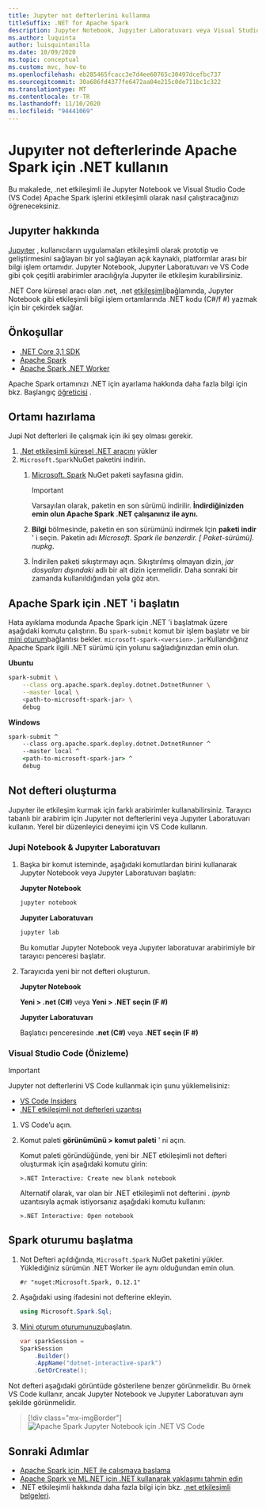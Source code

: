 ```yaml
---
title: Jupyter not defterlerini kullanma
titleSuffix: .NET for Apache Spark
description: Jupyter Notebook, Jupyıter Laboratuvarı veya Visual Studio Code gibi etkileşimli ortamlarda Apache Spark için .NET kullanın (VS Code)
ms.author: luquinta
author: luisquintanilla
ms.date: 10/09/2020
ms.topic: conceptual
ms.custom: mvc, how-to
ms.openlocfilehash: eb285465fcacc3e7d4ee60765c30497dcefbc737
ms.sourcegitcommit: 30a686fd4377fe6472aa04e215c0de711bc1c322
ms.translationtype: MT
ms.contentlocale: tr-TR
ms.lasthandoff: 11/10/2020
ms.locfileid: "94441069"
---
```

# <a name="use-net-for-apache-spark-in-jupyter-notebooks"></a>Jupyıter not defterlerinde Apache Spark için .NET kullanın

Bu makalede, .net etkileşimli ile Jupyter Notebook ve Visual Studio Code (VS Code) Apache Spark işlerini etkileşimli olarak nasıl çalıştıracağınızı öğreneceksiniz.

## <a name="about-jupyter"></a>Jupyıter hakkında

[Jupyıter](https://jupyter.org/) , kullanıcıların uygulamaları etkileşimli olarak prototip ve geliştirmesini sağlayan bir yol sağlayan açık kaynaklı, platformlar arası bir bilgi işlem ortamıdır. Jupyter Notebook, Jupyıter Laboratuvarı ve VS Code gibi çok çeşitli arabirimler aracılığıyla Jupyıter ile etkileşim kurabilirsiniz.

.NET Core küresel aracı olan .net, .net [etkileşimli](https://github.com/dotnet/interactive)bağlamında, Jupyter Notebook gibi etkileşimli bilgi işlem ortamlarında .NET kodu (C#/f #) yazmak için bir çekirdek sağlar.

## <a name="prerequisites"></a>Önkoşullar

- [.NET Core 3,1 SDK](../../core/install/index.yml)
- [Apache Spark](https://spark.apache.org/downloads.html)
- [Apache Spark .NET Worker](https://github.com/dotnet/spark/releases)

Apache Spark ortamınızı .NET için ayarlama hakkında daha fazla bilgi için bkz. Başlangıç [öğreticisi](../tutorials/get-started.md) .

## <a name="prepare-environment"></a>Ortamı hazırlama

Jupi Not defterleri ile çalışmak için iki şey olması gerekir.

1. [.Net etkileşimli küresel .NET aracını](https://github.com/dotnet/interactive/blob/main/docs/NotebooksLocalExperience.md) yükler
1. `Microsoft.Spark`NuGet paketini indirin.
    1. [Microsoft. Spark](https://www.nuget.org/packages/Microsoft.Spark/) NuGet paketi sayfasına gidin.

        > [!IMPORTANT]
        > Varsayılan olarak, paketin en son sürümü indirilir. **İndirdiğinizden emin olun Apache Spark .NET çalışanınız ile aynı.**

    1. **Bilgi** bölmesinde, paketin en son sürümünü indirmek Için **paketi indir** ' i seçin. Paketin adı  *Microsoft. Spark ile benzerdir. [ Paket-sürümü]. nupkg*.
    1. İndirilen paketi sıkıştırmayı açın. Sıkıştırılmış olmayan dizin, *jar dosyaları dışındaki* adlı bir alt dizin içermelidir. Daha sonraki bir zamanda kullanıldığından yola göz atın.

## <a name="start-net-for-apache-spark"></a>Apache Spark için .NET 'i başlatın

Hata ayıklama modunda Apache Spark için .NET 'i başlatmak üzere aşağıdaki komutu çalıştırın. Bu `spark-submit` komut bir işlem başlatır ve bir [mini oturum](xref:Microsoft.Spark.Sql.SparkSession)bağlantısı bekler. `microsoft-spark-<version>.jar`Kullandığınız Apache Spark ilgili .NET sürümü için yolunu sağladığınızdan emin olun.

**Ubuntu**

```bash
spark-submit \
    --class org.apache.spark.deploy.dotnet.DotnetRunner \
    --master local \
    <path-to-microsoft-spark-jar> \
    debug
```

**Windows**

```cmd
spark-submit ^
    --class org.apache.spark.deploy.dotnet.DotnetRunner ^
    --master local ^
    <path-to-microsoft-spark-jar> ^
    debug
```

## <a name="create-a-notebook"></a>Not defteri oluşturma

Jupyıter ile etkileşim kurmak için farklı arabirimler kullanabilirsiniz. Tarayıcı tabanlı bir arabirim için Jupyıter not defterlerini veya Jupyıter Laboratuvarı kullanın. Yerel bir düzenleyici deneyimi için VS Code kullanın.

### <a name="jupyter-notebooks--jupyter-lab"></a>Jupi Notebook & Jupyıter Laboratuvarı

1. Başka bir komut isteminde, aşağıdaki komutlardan birini kullanarak Jupyter Notebook veya Jupyter Laboratuvarı başlatın:

    **Jupyter Notebook**

    ```bash
    jupyter notebook
    ```

    **Jupyıter Laboratuvarı**

    ```bash
    jupyter lab
    ```

    Bu komutlar Jupyter Notebook veya Jupyıter laboratuvar arabirimiyle bir tarayıcı penceresi başlatır.

1. Tarayıcıda yeni bir not defteri oluşturun.

    **Jupyter Notebook**

    **Yeni > .net (C#)** veya **Yeni > .NET seçin (F #)**

    **Jupyıter Laboratuvarı**

    Başlatıcı penceresinde **.net (C#)** veya **.NET seçin (F #)**

### <a name="visual-studio-code-preview"></a>Visual Studio Code (Önizleme)

> [!IMPORTANT]
> Jupyter not defterlerini VS Code kullanmak için şunu yüklemelisiniz:
>
>- [VS Code Insiders](https://code.visualstudio.com/insiders/)
>- [.NET etkileşimli not defterleri uzantısı](https://marketplace.visualstudio.com/items?itemName=ms-dotnettools.dotnet-interactive-vscode)

1. VS Code’u açın.
1. Komut paleti **görünümünü > komut paleti** ' ni açın.

    Komut paleti göründüğünde, yeni bir .NET etkileşimli not defteri oluşturmak için aşağıdaki komutu girin:

    ```text
    >.NET Interactive: Create new blank notebook
    ```

    Alternatif olarak, var olan bir .NET etkileşimli not defterini *. ipynb* uzantısıyla açmak istiyorsanız aşağıdaki komutu kullanın:

    ```text
    >.NET Interactive: Open notebook
    ```

## <a name="initialize-a-spark-session"></a>Spark oturumu başlatma

1. Not Defteri açıldığında, `Microsoft.Spark` NuGet paketini yükler. Yüklediğiniz sürümün .NET Worker ile aynı olduğundan emin olun.

    ```text
    #r "nuget:Microsoft.Spark, 0.12.1"
    ```

1. Aşağıdaki using ifadesini not defterine ekleyin.

    ```csharp
    using Microsoft.Spark.Sql;
    ```

1. [Mini oturum oturumunuzu](xref:Microsoft.Spark.Sql.SparkSession)başlatın.

    ```csharp
    var sparkSession =
    SparkSession
        .Builder()
        .AppName("dotnet-interactive-spark")
        .GetOrCreate();
    ```

Not defteri aşağıdaki görüntüde gösterilene benzer görünmelidir. Bu örnek VS Code kullanır, ancak Jupyter Notebook ve Jupyıter Laboratuvarı aynı şekilde görünmelidir.

> [!div class="mx-imgBorder"]
![Apache Spark Jupyter Notebook için .NET VS Code](media/dotnet-spark-jupyter-notebooks/jupyter-notebooks-dotnet-spark-vscode.png)

## <a name="next-steps"></a>Sonraki Adımlar

- [Apache Spark için .NET ile çalışmaya başlama](../tutorials/get-started.md)
- [Apache Spark ve ML.NET için .NET kullanarak yaklaşımı tahmin edin](../tutorials/ml-sentiment-analysis.md)
- .NET etkileşimli hakkında daha fazla bilgi için bkz. [.net etkileşimli belgeleri](https://github.com/dotnet/interactive/blob/main/docs/README.md).
